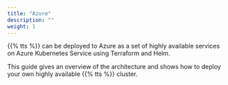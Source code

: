 ```yaml
---
title: "Azure"
description: ""
weight: 1
---
```


{{% tts %}} can be deployed to Azure as a set of highly available services on Azure Kubernetes Service using Terraform and Helm.

This guide gives an overview of the architecture and shows how to deploy your own highly available {{% tts %}} cluster.

<!--more-->
